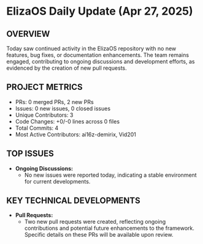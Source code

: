 # ElizaOS Daily Update (Apr 27, 2025)

## OVERVIEW 
Today saw continued activity in the ElizaOS repository with no new features, bug fixes, or documentation enhancements. The team remains engaged, contributing to ongoing discussions and development efforts, as evidenced by the creation of new pull requests.

## PROJECT METRICS
- PRs: 0 merged PRs, 2 new PRs
- Issues: 0 new issues, 0 closed issues
- Unique Contributors: 3
- Code Changes: +0/-0 lines across 0 files
- Total Commits: 4
- Most Active Contributors: ai16z-demirix, Vid201

## TOP ISSUES
- **Ongoing Discussions:**
  - No new issues were reported today, indicating a stable environment for current developments.

## KEY TECHNICAL DEVELOPMENTS
- **Pull Requests:**
  - Two new pull requests were created, reflecting ongoing contributions and potential future enhancements to the framework. Specific details on these PRs will be available upon review.